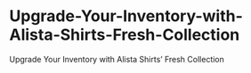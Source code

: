 # Upgrade-Your-Inventory-with-Alista-Shirts-Fresh-Collection
Upgrade Your Inventory with Alista Shirts’ Fresh Collection
